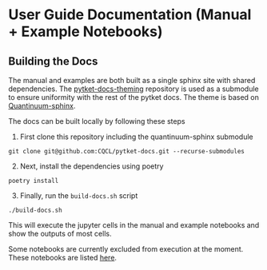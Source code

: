 # User Guide Documentation (Manual + Example Notebooks)

## Building the Docs

The manual and examples are both built as a single sphinx site with shared dependencies. The [pytket-docs-theming](https://github.com/CQCL/pytket-docs-theming) repository is used as a submodule to ensure uniformity with the rest of the pytket docs. The theme is based on [Quantinuum-sphinx](https://github.com/CQCL/quantinuum-sphinx).


The docs can be built locally by following these steps

1. First clone this repository including the quantinuum-sphinx submodule

```shell
git clone git@github.com:CQCL/pytket-docs.git --recurse-submodules
```

2. Next, install the dependencies using poetry

```shell
poetry install
```

3. Finally, run the `build-docs.sh` script

```
./build-docs.sh
```

This will execute the jupyter cells in the manual and example notebooks and show the outputs of most cells.

Some notebooks are currently excluded from execution at the moment. These notebooks are listed [here](https://github.com/CQCL/pytket-docs-theming/blob/main/conf.py#L55).


